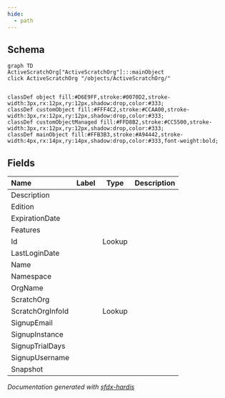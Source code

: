 ```yaml
---
hide:
  - path
---
```



## Schema

```mermaid
graph TD
ActiveScratchOrg["ActiveScratchOrg"]:::mainObject
click ActiveScratchOrg "/objects/ActiveScratchOrg/"


classDef object fill:#D6E9FF,stroke:#0070D2,stroke-width:3px,rx:12px,ry:12px,shadow:drop,color:#333;
classDef customObject fill:#FFF4C2,stroke:#CCAA00,stroke-width:3px,rx:12px,ry:12px,shadow:drop,color:#333;
classDef customObjectManaged fill:#FFD8B2,stroke:#CC5500,stroke-width:3px,rx:12px,ry:12px,shadow:drop,color:#333;
classDef mainObject fill:#FFB3B3,stroke:#A94442,stroke-width:4px,rx:14px,ry:14px,shadow:drop,color:#333,font-weight:bold;

```


<!-- Object description -->

## Fields

| Name      | Label | Type | Description |
| :-------- | :---- | :--: | :---------- | 
| Description |  |  | <!-- --> |
| Edition |  |  | <!-- --> |
| ExpirationDate |  |  | <!-- --> |
| Features |  |  | <!-- --> |
| Id |  | Lookup | <!-- --> |
| LastLoginDate |  |  | <!-- --> |
| Name |  |  | <!-- --> |
| Namespace |  |  | <!-- --> |
| OrgName |  |  | <!-- --> |
| ScratchOrg |  |  | <!-- --> |
| ScratchOrgInfoId |  | Lookup | <!-- --> |
| SignupEmail |  |  | <!-- --> |
| SignupInstance |  |  | <!-- --> |
| SignupTrialDays |  |  | <!-- --> |
| SignupUsername |  |  | <!-- --> |
| Snapshot |  |  | <!-- --> |








_Documentation generated with [sfdx-hardis](https://sfdx-hardis.cloudity.com)_
